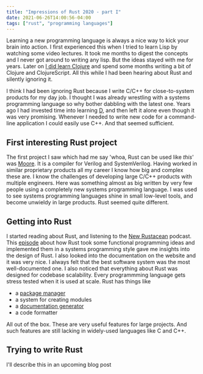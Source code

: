 ```yaml
---
title: "Impressions of Rust 2020 - part I"
date: 2021-06-26T14:00:56-04:00
tags: ["rust", "programming languages"]
---
```


Learning a new programming language is always a nice way to kick your brain into action. I first experienced this when I tried to learn Lisp by watching some video lectures. It took me months to digest the concepts and I never got around to writing any lisp. But the ideas stayed with me for years. Later on [I did learn Clojure](https://debamitro.github.io/blog/how-i-got-into-clojure) and spend some months writing a bit of Clojure and ClojureScript. All this while I had been hearing about Rust and silently ignoring it.

I think I had been ignoring Rust because I write C/C++ for close-to-system products for my day job. I thought I was already wrestling with a systems programming language so why bother dabbling with the latest one. Years ago I had invested time into learning [D](https://dlang.org), and then left it alone even though it was very promising. Whenever I needed to write new code for a command-line application I could easily use C++. And that seemed sufficient.

## First interesting Rust project

The first project I saw which had me say 'whoa, Rust can be used like _this_' was [Moore](https://github.com/fabianschuiki/moore). It is a compiler for Verilog and SystemVerilog. Having worked in similar proprietary products all my career I know how big and complex these are. I know the challenges of developing large C/C++ products with multiple engineers. Here was something almost as big written by very few people using a completely new systems programming language. I was used to see systems programming languages shine in small low-level tools, and become unwieldy in large products. Rust seemed quite different.

## Getting into Rust

I started reading about Rust, and listening to the [New Rustacean](https://newrustacean.com) podcast. This [episode](https://newrustacean.com/show_notes/e026/index.html) about how Rust took some functional programming ideas and implemented them in a systems programming style gave me insights into the design of Rust. I also looked into the documentation on the website and it was very nice. I always felt that the best software system was the most well-documented one.
I also noticed that everything about Rust was designed for codebase scalability. Every programmming language gets stress tested when it is used at scale. Rust has things like

* a [package manager](https://doc.rust-lang.org/cargo/)
* a system for creating modules
* a [documentation generator](https://doc.rust-lang.org/rustdoc/what-is-rustdoc.html)
* a code formatter

All out of the box. These are very useful features for large projects. And such features are still lacking in widely-used languages like C and C++.

## Trying to write Rust

I'll describe this in an upcoming blog post
